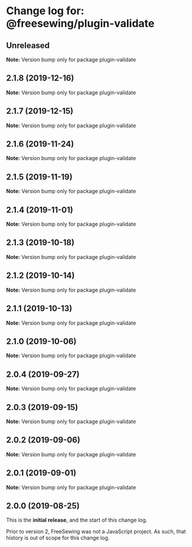 # Change log for: @freesewing/plugin-validate


## Unreleased

**Note:** Version bump only for package plugin-validate


## 2.1.8 (2019-12-16)

**Note:** Version bump only for package plugin-validate


## 2.1.7 (2019-12-15)

**Note:** Version bump only for package plugin-validate


## 2.1.6 (2019-11-24)

**Note:** Version bump only for package plugin-validate


## 2.1.5 (2019-11-19)

**Note:** Version bump only for package plugin-validate


## 2.1.4 (2019-11-01)

**Note:** Version bump only for package plugin-validate


## 2.1.3 (2019-10-18)

**Note:** Version bump only for package plugin-validate


## 2.1.2 (2019-10-14)

**Note:** Version bump only for package plugin-validate


## 2.1.1 (2019-10-13)

**Note:** Version bump only for package plugin-validate


## 2.1.0 (2019-10-06)

**Note:** Version bump only for package plugin-validate


## 2.0.4 (2019-09-27)

**Note:** Version bump only for package plugin-validate


## 2.0.3 (2019-09-15)

**Note:** Version bump only for package plugin-validate


## 2.0.2 (2019-09-06)

**Note:** Version bump only for package plugin-validate


## 2.0.1 (2019-09-01)

**Note:** Version bump only for package plugin-validate




## 2.0.0 (2019-08-25)

This is the **initial release**, and the start of this change log.

Prior to version 2, FreeSewing was not a JavaScript project.
As such, that history is out of scope for this change log.
